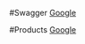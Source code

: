 #Swagger
[Google](http://localhost:5000/docs/#/Products/get_products__id_)

#Products
[Google](http://localhost:5000/products)
